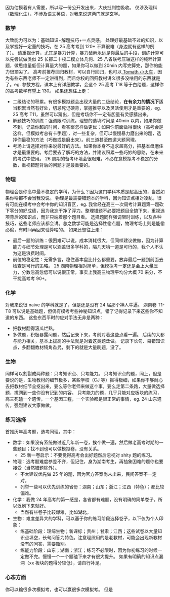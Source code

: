因为估摸着有人需要，所以写一份公开发出来，大伙批判性吸收。
仅涉及理科（数理化生），不涉及语文英语，对我来说这两门就是玄学。
### 数学
大致能力可以为：基础知识+解题技巧+一点灵感。
处理好最基础不过的知识，以及掌握好一定量的技巧，在 25 高考考到 120+ 不算很难（身边就有这样的例子）。
请重视计算，尤其是暴力计算，暴力破解永远是你最后的手段，训练计算可以先尝试做类似 25 长郡二十校二模立体几何、25 八省联考压轴这样的纯粹计算题，做思维量低但计算量大的题，如果你可以做到 20min 内写完算完，那你的能力很顶尖了。
高考前推荐回归教材，可以自行回归，也可以[ Tomath 小火车](https://space.bilibili.com/2918884/lists/4221122?type=season)，因为有些东西老师不一定讲得到，而且你校的回归教材讲义很多没啥用的东西就是了。eg. 参数方程，课本上有详细教学，会这个 25 高考 T18 等于白给题，这样你的高考数学有望上 130。
如果还想往上走：
- 二级结论的积累。有很多模拟题会出现大量的二级结论，**在有余力的情况下**适当积累当然有好处，切忌死记硬背，掌握推导以及灵活使用才是重要的，eg. 25 高考 T11，虽然可以猜出，但是考场你不一定有胆量有灵感猜出来。
- 解题技巧的训练：强调限时训练。理想的选填时间是 40min 以内，如果你做不到，记录你超的时间，看答案怎样做更优；如果你前面做得很快（高考会是这样，但模拟考总有卡手题），对一些复杂，但可以慢慢暴力磨出来的题，选择你最稳的方法（巧做或是磨出来）。前三道甚至四道大题同理。
- 考场上请选择对你来说最好的方法。如果你本身不追求超高分，把基本盘磨住才是最重要的。考后要去了解巧的方法，并建议积累一些巧妙的思路，在未来的考试中使用。
26 周期的备考环境会很艰难，不必在意模拟考不稳定的分数，重视错题背后的问题才是最重要的。
### 物理
物理会是你高中最不稳定的学科，为什么？因为这门学科本质是超高压的，当然如果你啥都不会当我没说。
物理是最需要错题本的学科，因为知识点相对凌乱，很有可能在模考中会考中你的知识盲区，eg. 我曾经在高三一次周考计算题第一题砍下零分的好成绩，因为我忘干净了浮力。整理错题不必要把题目全搞下来，重视选项背后的知识点，而非只端着那个题目看。
选择题同样强调限时训练，以及各种技巧，这些老师应该都会讲。总之数学可能是选择性偷点题，物理考场上则是能偷必偷，有时间再回来验算啥的。
如果还想往上走：
- 最后一题的训练：很困难可以说，成本消耗很大，但同样建议做做，因为计算能力与细节处理是可以涵盖很多学科的，隔几天啃一道是可行的，我个人不认为这是浪费时间。
- 前位的稳定性：无需多言，稳住基本盘比什么都重要。放弃最后一题到前面去检查是可行的策略。
25 湖南物理相对简单，但模拟考一定还是会上大量压力，分数忽高忽低可以说很正常，事实上我高三物理平均分大概 70 来分，不干扰高考考 90+。
### 化学
对我来说很 naive 的学科就是了，但是还是没有 24 届那个神人牛逼。
湖南卷 T1-T8 可以说是基础题，但偶有模考考些神秘知识点，错了记得记录下来这些你不知道的东西。
这些东西平时的应对手法无非是两种：
- 把教材翻得滚瓜烂熟。
- 多做题，积极暴露问题，然后记录下来，考前对着这些点看一遍。
后续的大都与能力相关，基本上拔高的手法就是对着这类题泛做。
记录下长句、易错知识点，多翻翻教材犄角旮旯，剩下的就是大量刷题，没了。
### 生物
同样可以割裂成两种题：只考知识点、只考能力。
只考知识点的题，同上，但是要说的是，生物教材的细节极多，某些学校（CJ 等）抠得极细，如果你不够耐心去把教材细节全抠出来，要么等你老师来做这个事，要么走第二条路，大量做选择题，撒网到一些你没有记到的内容。
只考能力的题，几乎只能对应板块的练习，高三死磕一个遗传，一个基因工程，一个实验都是很正常的事情，eg. 24 山东遗传，强烈建议大家做做。
### 练习选择
首推历年高考题，选考同理，其中：
- 数学：如果没有系统做过近几年新一卷，挨个做一遍，然后做老高考时期的一些题目；找不到也可以做模拟卷，没有关系。
	- 25 新一卷启示：不要觉得高考会出好题然后忽视对 shity 题的练习。
- 物理：选考题难度参差不齐，但记住，身为湖南考生，再抽象困难的题你也要接受（当然错题除外）。
	- 不太建议优先做 25 年的题，因为官方答案尚未出来，民间答案不一定对。
	- 列举一些可以优先训练的省份：湖南；山东；浙江；江西（特色）；都比较偏难。
- 化学：我做 24 年高考的第一感是，各省都有难题，没有明确的简单卷子。所以泛刷下来就好。
	- 当然有些卷子比较爆难，比如湖北。
- 生物：难度差异大的学科，可以基于你的练习阶段选择卷子，以下仅为个人印象：
	- 练基础阶段：理综生物；新课标；贵州；甘肃；江西；这些试卷以大量知识点填空，长句问答为特色。注意理综用的是老教材，可能会出现新教材没有的问答，需要甄别。
	- 练能力阶段：山东；湖南；浙江；练习不必限时，因为你初练习的时候一定做不完。慢慢一个一个题磕下来才有很大提升。
如果有明确的知识点漏洞（xx 板块的题得分较低），请自行补足。
### 心态方面
你可以输很多次模拟考，也可以赢很多次模拟考。
但是